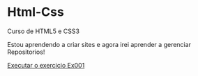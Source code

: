 # Html-Css
Curso de HTML5 e CSS3

Estou aprendendo a criar sites e agora irei aprender a gerenciar Repositorios!

<a href="https://fernando-costav.github.io/Html-Css/exercicios/ex001/index.html"> Executar o exercicio Ex001</a>